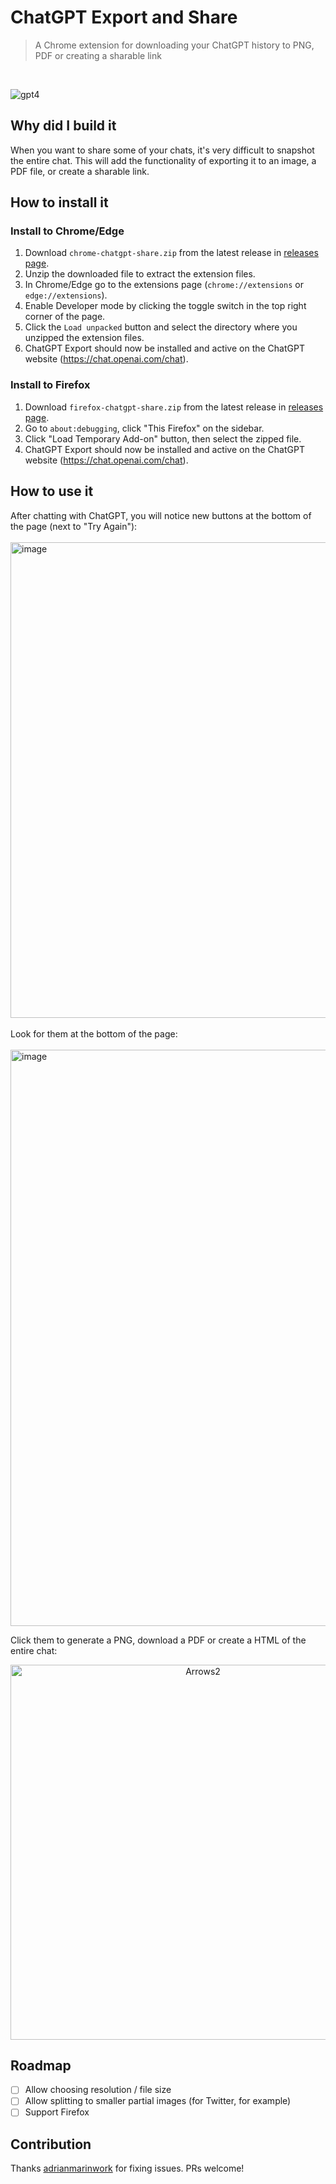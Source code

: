 # ChatGPT Export and Share
> A Chrome extension for downloading your ChatGPT history to PNG, PDF or creating a sharable link
<br/>

![gpt4](https://user-images.githubusercontent.com/7003853/205509643-2283f0fe-3643-4b74-98f6-a0f2489d75ef.gif)

## Why did I build it
When you want to share some of your chats, it's very difficult to snapshot the entire chat. This will add the functionality of exporting it to an image, a PDF file, or create a sharable link.

## How to install it

### Install to Chrome/Edge

1. Download `chrome-chatgpt-share.zip` from the latest release in [releases page](https://github.com/liady/ChatGPT-pdf/releases).
2. Unzip the downloaded file to extract the extension files.
3. In Chrome/Edge go to the extensions page (`chrome://extensions` or `edge://extensions`).
4. Enable Developer mode by clicking the toggle switch in the top right corner of the page.
5. Click the `Load unpacked` button and select the directory where you unzipped the extension files.
6. ChatGPT Export should now be installed and active on the ChatGPT website (https://chat.openai.com/chat).

### Install to Firefox

1. Download `firefox-chatgpt-share.zip` from the latest release in [releases page](https://github.com/liady/ChatGPT-pdf/releases).
3. Go to `about:debugging`, click "This Firefox" on the sidebar.
4. Click "Load Temporary Add-on" button, then select the zipped file.
5. ChatGPT Export should now be installed and active on the ChatGPT website (https://chat.openai.com/chat).

## How to use it

After chatting with ChatGPT, you will notice new buttons at the bottom of the page (next to "Try Again"):
<br/><br/>
<img width="761" alt="image" src="https://user-images.githubusercontent.com/7003853/205524669-6e40f151-d544-4054-a9e5-c05f3dec57a2.png">
<br/><br/>
Look for them at the bottom of the page:
<br/><br/>
<img width="922" alt="image" src="https://user-images.githubusercontent.com/7003853/205524690-d2facc95-56ee-43ed-9413-be200f4f57b3.png">

Click them to generate a PNG, download a PDF or create a HTML of the entire chat:
<br/>
<center><img height="600" alt="Arrows2" src="https://user-images.githubusercontent.com/7003853/205508289-fb56f028-021e-4ca5-8dc4-a65626888760.png"></center>

## Roadmap
- [ ] Allow choosing resolution / file size
- [ ] Allow splitting to smaller partial images (for Twitter, for example)
- [ ] Support Firefox

## Contribution
Thanks [adrianmarinwork](https://github.com/adrianmarinwork) for fixing issues.
PRs welcome!
